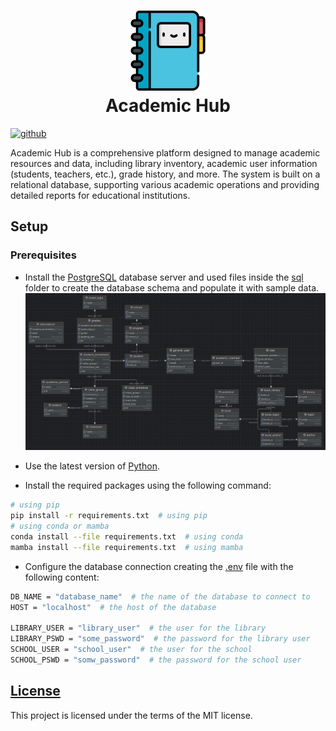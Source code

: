 <h1 align="center">
    <img src="./assets/icons/diary.png" alt="Academic Hub Icon" width="128">
    <div align="center">Academic Hub</div>
</h1>

[<img alt="github" src="https://img.shields.io/badge/github-Yrrrrrf%2Facademic__hub-58A6FF?style=for-the-badge&logo=github" height="24">](https://github.com/Yrrrrrf/academic_hub)

[//]: # ([<img alt="documentation" src="https://img.shields.io/badge/documentation-100%25-66c2a5?style=for-the-badge&logo=read-the-docs&labelColor=555555" height="24">]&#40;#documentation-section&#41;)

Academic Hub is a comprehensive platform designed to manage academic resources and data, including library inventory, academic user information (students, teachers, etc.), grade history, and more. The system is built on a relational database, supporting various academic operations and providing detailed reports for educational institutions.

## Setup

### Prerequisites

- Install the [PostgreSQL](https://www.postgresql.org/download/) database server and used files inside the [sql](./sql) folder to create the database schema and populate it with sample data.
![db entity relationship diagram](./assets/static/db_erd.png)

- Use the latest version of [Python](https://www.python.org/downloads/).
- Install the required packages using the following command:
```bash
# using pip
pip install -r requirements.txt  # using pip
# using conda or mamba
conda install --file requirements.txt  # using conda
mamba install --file requirements.txt  # using mamba
```
- Configure the database connection creating the [.env](./.env) file with the following content:

```bash
DB_NAME = "database_name"  # the name of the database to connect to
HOST = "localhost"  # the host of the database

LIBRARY_USER = "library_user"  # the user for the library
LIBRARY_PSWD = "some_password"  # the password for the library user
SCHOOL_USER = "school_user"  # the user for the school
SCHOOL_PSWD = "somw_password"  # the password for the school user

```
## [License](./LICENSE)

This project is licensed under the terms of the MIT license.
